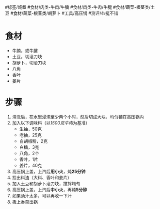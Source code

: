 #标签/炖煮 
#食材/肉类-牛肉/牛腩 #食材/肉类-牛肉/牛腱 #食材/蔬菜-根茎类/土豆 #食材/蔬菜-根茎类/胡萝卜 
#工具/高压锅 
#测评/👍挺不错

# 食材

- 牛腩，或牛腱
- 土豆，切滚刀块
- 胡萝卜，切滚刀块
- 八角
- 香叶
- 姜片

# 步骤
1. 清洗后，在水里浸泡至少两个小时，然后切成大块，均匀铺在高压锅内
2. 加入以下调味料（以*1500克牛肉*为基准）
   - 生抽，50克
   - 老抽，25克
   - 白胡椒粉，2克
   - 白糖，3克
   - 八角，2个
   - 香叶，1片
   - 姜片，40克
1. 高压锅上盖，上汽后**用小火**，炖**25分钟**
2. 捡出料渣（大料、香叶和姜片）
3. 加入土豆和胡萝卜滚刀块，搅拌均匀
4. 高压锅上盖，上汽后**中小火**，再炖**5分钟**
5. 如果汤汁太多，可以再收一下汁
6. 撒上香菜出锅